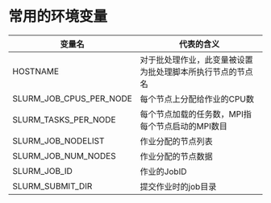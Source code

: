 # 常用的环境变量

| 变量名                  | 代表的含义  					       |
| ----                    | ----         					       |
| HOSTNAME 	          | 对于批处理作业，此变量被设置为批处理脚本所执行节点的节点名 | 
| SLURM_JOB_CPUS_PER_NODE | 每个节点上分配给作业的CPU数				       |
| SLURM_TASKS_PER_NODE    | 每个节点加载的任务数，MPI指每个节点启动的MPI数目           |
| SLURM_JOB_NODELIST      | 作业分配的节点列表					       |
| SLURM_JOB_NUM_NODES     | 作业分配的节点数据 					       |
| SLURM_JOB_ID		  | 作业的JobID						       |
| SLURM_SUBMIT_DIR        | 提交作业时的job目录					       |
	
